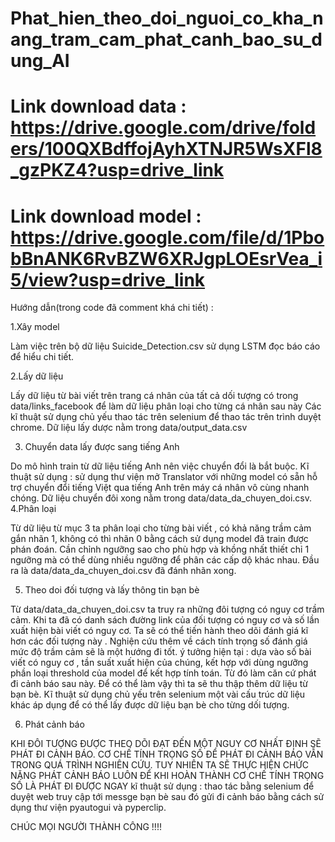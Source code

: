 # Phat_hien_theo_doi_nguoi_co_kha_nang_tram_cam_phat_canh_bao_su_dung_AI

# Link download data : https://drive.google.com/drive/folders/100QXBdffojAyhXTNJR5WsXFl8_gzPKZ4?usp=drive_link
# Link download model : https://drive.google.com/file/d/1PbobBnANK6RvBZW6XRJgpLOEsrVea_i5/view?usp=drive_link

Hướng dẫn(trong code đã comment khá chi tiết) :

1.Xây model 

Làm việc trên bộ dữ liệu Suicide_Detection.csv sử dụng LSTM đọc báo cáo để hiểu chi tiết.

2.Lấy dữ liệu

Lấy dữ liệu từ bài viết trên trang cá nhân của tất cả dối tượng có trong data/links_facebook để làm dữ liệu phân loại cho từng cá nhân sau này
Các kĩ thuật sử dụng chủ yếu thao tác trên selenium để thao tác trên trình duyệt chrome.
Dữ liệu lấy dược nằm trong data/output_data.csv

3. Chuyển data lấy được sang tiếng Anh

Do mô hình train từ dữ liệu tiếng Anh nên việc chuyển  đổi là bắt buộc.
Kĩ thuật sử dụng : sử dụng thư viện mở Translator với những model có sẵn hỗ trợ chuyển đổi tiếng Việt qua tiếng Anh trên máy cá nhân vô cùng nhanh chóng.
Dữ liệu chuyển đôi xong nằm trong data/data_da_chuyen_doi.csv.
4.Phân loại

Từ dữ liệu từ mục 3 ta phân loại cho từng bài viết , có khả năng trầm cảm gắn nhãn 1, không có thì nhãn 0 bằng cách sử dụng model đã train được phán đoán. 
Cần chỉnh ngưỡng sao cho phù hợp và khồng nhất thiết chỉ 1 ngưỡng mà có thể dùng nhiều ngưỡng để phân các cấp dộ khác nhau.
Đầu ra là data/data_da_chuyen_doi.csv đã đánh nhãn xong.

5. Theo doi đối tượng và lấy thông tin bạn bè

Từ data/data_da_chuyen_doi.csv ta truy ra những đôi tượng có nguy cơ trầm cảm.
Khi ta đã có danh sách đường link của đối tượng có nguy cơ và số lần xuất hiện bài viết có nguy cơ. Ta sẽ có thể tiến hành theo dõi đánh giá kĩ hơn các đối tượng này . 
Nghiện cứu thêm về cách tính trọng số đánh giá mức độ trầm cảm sẽ là một hướng đi tốt. ý tưởng hiện tại : dựa vào số bài viết có nguy cơ , tần suất xuất hiện của chúng,
kết hợp với dùng ngưỡng phần loại threshold của model để kết hợp tính toán. Từ đó làm căn cứ phát đi cảnh báo sau này. Để có thể làm vậy thì ta sẽ thu thập thêm dữ liệu từ bạn bè.
Kĩ thuật sử dụng chủ yếu trên selenium một vài cấu trúc dữ liệu khác áp dụng để có thể lấy được dữ liệu bạn bè cho từng dối tượng.

6. Phát cảnh báo

KHI ĐÔI TƯỢNG ĐƯỢC THEO DÕI ĐẠT ĐẾN MỘT NGUY CƠ NHẤT ĐỊNH SẼ PHÁT ĐI CẢNH BÁO.  CƠ CHẾ TÍNH TRỌNG SỐ ĐỂ PHÁT ĐI CẢNH BÁO VẪN TRONG QUÁ TRÌNH NGHIÊN CỨU. 
TUY NHIÊN TA SẼ THỰC HIỆN CHỨC NĂNG PHÁT CẢNH BÁO LUÔN ĐỂ KHI HOÀN THÀNH CƠ CHẾ TÍNH TRỌNG SỐ LÀ PHÁT ĐI ĐƯỢC NGAY
kĩ thuật sử dụng : thao tác bằng selenium để duyệt web truy cập tới messge bạn bè sau đó gửi đi cảnh báo bằng cách sử dụng thư viện pyautogui và pyperclip.

CHÚC MỌI NGƯỜI THÀNH CÔNG !!!!
